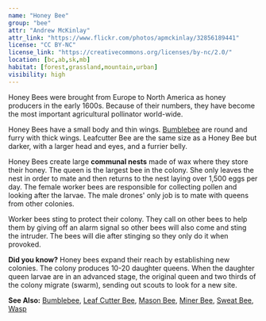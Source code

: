 ```yaml
---
name: "Honey Bee"
group: "bee"
attr: "Andrew McKinlay"
attr_link: "https://www.flickr.com/photos/apmckinlay/32856189441"
license: "CC BY-NC"
license_link: "https://creativecommons.org/licenses/by-nc/2.0/"
location: [bc,ab,sk,mb]
habitat: [forest,grassland,mountain,urban]
visibility: high
---
```

Honey Bees were brought from Europe to North America as honey producers in the early 1600s. Because of their numbers, they have become the most important agricultural pollinator world-wide.

Honey Bees have a small body and thin wings. [Bumblebee](/insects/bumbee) are round and furry with thick wings. Leafcutter Bee are the same size as a Honey Bee but darker, with a larger head and eyes, and a furrier belly.

Honey Bees create large **communal nests** made of wax where they store their honey. The queen is the largest bee in the colony. She only leaves the nest in order to mate and then returns to the nest laying over 1,500 eggs per day. The female worker bees are responsible for collecting pollen and looking after the larvae. The male drones' only job is to mate with queens from other colonies.

Worker bees sting to protect their colony. They call on other bees to help them by giving off an alarm signal so other bees will also come and sting the intruder. The bees will die after stinging so they only do it when provoked.

**Did you know?** Honey bees expand their reach by establishing new colonies. The colony produces 10-20 daughter queens. When the daughter queen larvae are in an advanced stage, the original queen and two thirds of the colony migrate (swarm), sending out scouts to look for a new site.

<!-- generated, do not edit -->
**See Also:**
[Bumblebee](/insects/bumbee),
[Leaf Cutter Bee](/insects/leafcbee),
[Mason Bee](/insects/masonbee),
[Miner Bee](/insects/minerbee),
[Sweat Bee](/insects/sweatbee),
[Wasp](/insects/wasp)
